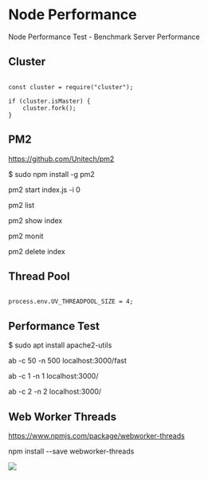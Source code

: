 # Node Performance

Node Performance Test - Benchmark Server Performance

## Cluster

<pre><code>
const cluster = require("cluster");

if (cluster.isMaster) {
    cluster.fork();
}
</code></pre>

## PM2

https://github.com/Unitech/pm2

$ sudo npm install -g pm2

pm2 start index.js -i 0

pm2 list

pm2 show index

pm2 monit

pm2 delete index

## Thread Pool

<pre><code>
process.env.UV_THREADPOOL_SIZE = 4;
</code></pre>

## Performance Test

$ sudo apt install apache2-utils

ab -c 50 -n 500 localhost:3000/fast

ab -c 1 -n 1 localhost:3000/

ab -c 2 -n 2 localhost:3000/

## Web Worker Threads

https://www.npmjs.com/package/webworker-threads

npm install --save webworker-threads

<img src="http://aosabook.org/en/posa/ethercalc-images/scaling-threads.png"></img>
